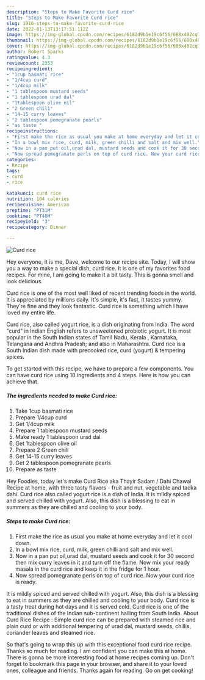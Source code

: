 ```yaml
---
description: "Steps to Make Favorite Curd rice"
title: "Steps to Make Favorite Curd rice"
slug: 1916-steps-to-make-favorite-curd-rice
date: 2022-01-13T13:17:51.112Z
image: https://img-global.cpcdn.com/recipes/6182d9b1e19c6f56/680x482cq70/curd-rice-recipe-main-photo.jpg
thumbnail: https://img-global.cpcdn.com/recipes/6182d9b1e19c6f56/680x482cq70/curd-rice-recipe-main-photo.jpg
cover: https://img-global.cpcdn.com/recipes/6182d9b1e19c6f56/680x482cq70/curd-rice-recipe-main-photo.jpg
author: Robert Sparks
ratingvalue: 4.3
reviewcount: 2353
recipeingredient:
- "1cup basmati rice"
- "1/4cup curd"
- "1/4cup milk"
- "1 tablespoon mustard seeds"
- "1 tablespoon urad dal"
- "1tablespoon olive oil"
- "2 Green chili"
- "14-15 curry leaves"
- "2 tablespoon pomegranate pearls"
- "as taste "
recipeinstructions:
- "First make the rice as usual you make at home everyday and let it cool down."
- "In a bowl mix rice, curd, milk, green chilli and salt and mix well."
- "Now in a pan put oil,urad dal, mustard seeds and cook it for 30 second then mix curry leaves in it and turn off the flame. Now mix your ready masala in the curd rice and keep it in the fridge for 1 hour."
- "Now spread pomegranate perls on top of curd rice. Now your curd rice is ready."
categories:
- Recipe
tags:
- curd
- rice

katakunci: curd rice 
nutrition: 104 calories
recipecuisine: American
preptime: "PT31M"
cooktime: "PT48M"
recipeyield: "3"
recipecategory: Dinner

---
```



![Curd rice](https://img-global.cpcdn.com/recipes/6182d9b1e19c6f56/680x482cq70/curd-rice-recipe-main-photo.jpg)

Hey everyone, it is me, Dave, welcome to our recipe site. Today, I will show you a way to make a special dish, curd rice. It is one of my favorites food recipes. For mine, I am going to make it a bit tasty. This is gonna smell and look delicious.

Curd rice is one of the most well liked of recent trending foods in the world. It is appreciated by millions daily. It's simple, it's fast, it tastes yummy. They're fine and they look fantastic. Curd rice is something which I have loved my entire life.

Curd rice, also called yogurt rice, is a dish originating from India. The word &#34;curd&#34; in Indian English refers to unsweetened probiotic yogurt. It is most popular in the South Indian states of Tamil Nadu, Kerala , Karnataka, Telangana and Andhra Pradesh; and also in Maharashtra. Curd rice is a South Indian dish made with precooked rice, curd (yogurt) &amp; tempering spices.


To get started with this recipe, we have to prepare a few components. You can have curd rice using 10 ingredients and 4 steps. Here is how you can achieve that.

<!--inarticleads1-->

##### The ingredients needed to make Curd rice:

1. Take 1cup basmati rice
1. Prepare 1/4cup curd
1. Get 1/4cup milk
1. Prepare 1 tablespoon mustard seeds
1. Make ready 1 tablespoon urad dal
1. Get 1tablespoon olive oil
1. Prepare 2 Green chili
1. Get 14-15 curry leaves
1. Get 2 tablespoon pomegranate pearls
1. Prepare as taste 


Hey Foodies, today let&#39;s make Curd Rice aka Thayir Sadam / Dahi Chawal Recipe at home, with three tasty flavors - fruit and nut, vegetable and tadka dahi. Curd rice also called yogurt rice is a dish of India. It is mildly spiced and served chilled with yogurt. Also, this dish is a blessing to eat in summers as they are chilled and cooling to your body. 

<!--inarticleads2-->

##### Steps to make Curd rice:

1. First make the rice as usual you make at home everyday and let it cool down.
1. In a bowl mix rice, curd, milk, green chilli and salt and mix well.
1. Now in a pan put oil,urad dal, mustard seeds and cook it for 30 second then mix curry leaves in it and turn off the flame. Now mix your ready masala in the curd rice and keep it in the fridge for 1 hour.
1. Now spread pomegranate perls on top of curd rice. Now your curd rice is ready.


It is mildly spiced and served chilled with yogurt. Also, this dish is a blessing to eat in summers as they are chilled and cooling to your body. Curd rice is a tasty treat during hot days and it is served cold. Curd rice is one of the traditional dishes of the Indian sub-continent hailing from South India. About Curd Rice Recipe : Simple curd rice can be prepared with steamed rice and plain curd or with additional tempering of urad dal, mustard seeds, chillis, coriander leaves and steamed rice. 

So that's going to wrap this up with this exceptional food curd rice recipe. Thanks so much for reading. I am confident you can make this at home. There is gonna be more interesting food at home recipes coming up. Don't forget to bookmark this page in your browser, and share it to your loved ones, colleague and friends. Thanks again for reading. Go on get cooking!
